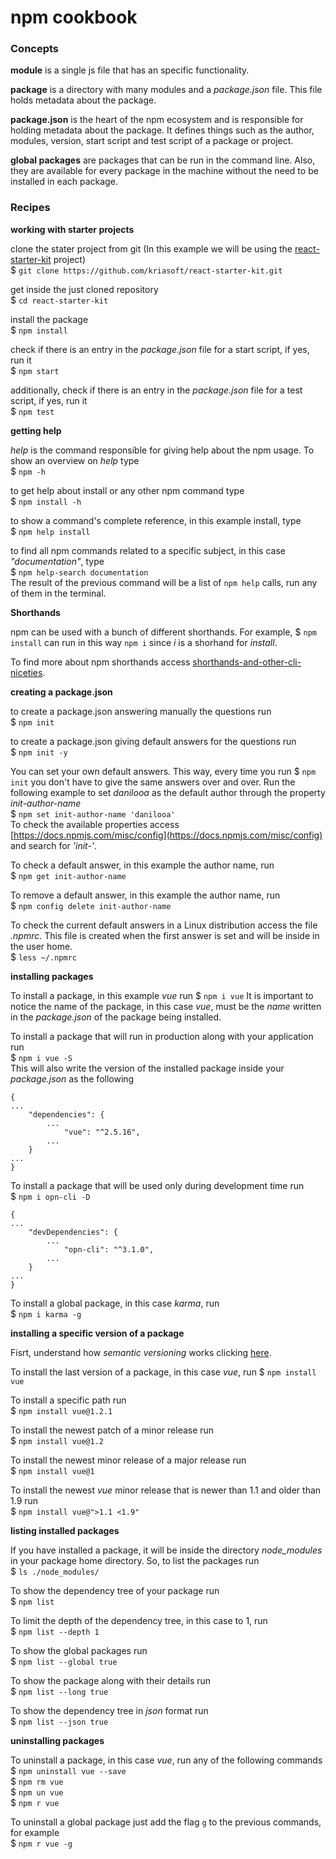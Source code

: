 # npm cookbook

### Concepts

**module** is a single js file that has an specific functionality.

**package** is a directory with many modules and a _package.json_ file. This file holds 
metadata about the package.

**package.json** is the heart of the npm ecosystem and is responsible for holding metadata about the package. It defines things such as the author, modules, version, start script and test script of a package or project. 

**global packages** are packages that can be run in the command line. Also, they are available for every package in the machine without the need to be installed in each package.

### Recipes


**working with starter projects**

clone the stater project from git (In this example we will be using the [react-starter-kit](https://github.com/kriasoft/react-starter-kit) project)  
$ `git clone https://github.com/kriasoft/react-starter-kit.git`

get inside the just cloned repository  
$ `cd react-starter-kit`

install the package  
$ `npm install`

check if there is an entry in the _package.json_ file for a start script, if yes, run it  
$ `npm start`

additionally, check if there is an entry in the _package.json_ file for a test script, if yes, run it  
$ `npm test`

**getting help**

_help_ is the command responsible for giving help about the npm usage.
To show an overview on _help_ type  
$ `npm -h`

to get help about install or any other npm command type  
$ `npm install -h` 

to show a command's complete reference, in this example install, type  
$ `npm help install`  

to find all npm commands related to a specific subject, in this case _"documentation"_, type  
$ `npm help-search documentation`  
The result of the previous command will be a list of `npm help` calls, run any of them in the terminal.

**Shorthands**

npm can be used with a bunch of different shorthands. For example, $ `npm install` can run in this way
`npm i` since _i_ is a shorhand for _install_.

To find more about npm shorthands access [shorthands-and-other-cli-niceties](https://docs.npmjs.com/misc/config#shorthands-and-other-cli-niceties).

**creating a package.json**

to create a package.json answering manually the questions run  
$ `npm init`

to create a package.json giving default answers for the questions run  
$ `npm init -y`

You can set your own default answers. This way, every time you run $ `npm init` you don't
have to give the same answers over and over. Run the following example to set _danilooa_ as the default author through the property _init-author-name_  
$ `npm set init-author-name 'danilooa'`  
To check the available properties access [https://docs.npmjs.com/misc/config](https://docs.npmjs.com/misc/config) and search for _'init-'_.

To check a default answer, in this example the author name, run  
$ `npm get init-author-name`

To remove a default answer, in this example the author name, run  
$ `npm config delete init-author-name`  

To check the current default answers in a Linux distribution access the file _.npmrc_. This file is created when the first answer is set and will be inside in the user home.  
$ `less ~/.npmrc`

**installing packages**

To install a package, in this example _vue_ run
$ `npm i vue`
It is important to notice the name of the package, in this case _vue_, must be the _name_ written in the _package.json_ of the package being installed.

To install a package that will run in production along with your application run  
$ `npm i vue -S`  
This will also write the version of the installed package inside your _package.json_ as the following  
```  
{  
...  
    "dependencies": {  
        ...  
            "vue": "^2.5.16",  
        ...  
    }  
...  
}  
```  

To install a package that will be used only during development time run  
$ `npm i opn-cli -D`  

```  
{  
...  
    "devDependencies": {  
        ...  
            "opn-cli": "^3.1.0",  
        ...  
    }  
...  
}  
```  

To install a global package, in this case _karma_, run  
$ `npm i karma -g`  

**installing a specific version of a package**

Fisrt, understand how _semantic versioning_ works clicking [here](https://docs.npmjs.com/getting-started/semantic-versioning).

To install the last version of a package, in this case _vue_,  run
$ `npm install vue`

To install a specific path run  
$ `npm install vue@1.2.1`

To install the newest patch of a minor release run  
$ `npm install vue@1.2`

To install the newest minor release of a major release run  
$ `npm install vue@1`

To install the newest _vue_ minor release that is newer than 1.1 and older than 1.9 run  
$ `npm install vue@">1.1 <1.9"`

**listing installed packages**

If you have installed a package, it will be inside the directory _node_modules_ in your package home directory.
So, to list the packages run  
$ `ls ./node_modules/`  

To show the dependency tree of your package run  
$ `npm list`  

To limit the depth of the dependency tree, in this case to 1, run  
$ `npm list --depth 1`  

To show the global packages run  
$ `npm list --global true`  

To show the package along with their details run  
$ `npm list --long true`  

To show the dependency tree in _json_ format run  
$ `npm list --json true`  

**uninstalling packages**  

To uninstall a package, in this case _vue_, run any of the following commands  
$ `npm uninstall vue --save`  
$ `npm rm vue`  
$ `npm un vue`  
$ `npm r vue`  

To uninstall a global package just add the flag `g` to the previous commands, for example  
$ `npm r vue -g`
